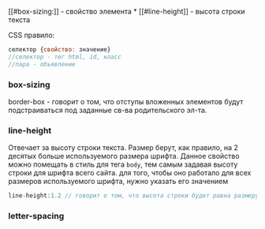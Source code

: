 [[#box-sizing:]] - свойство элемента *
[[#line-height]] - высота строки текста

CSS правило:
```js
селектор {свойство: значение}
//селектор - тег html, id, класс
//пара - объявление
```
### box-sizing
border-box - говорит о том, что отступы вложенных элементов будут подстраиваться под заданные св-ва родительского эл-та.
### line-height
Отвечает за высоту строки текста. Размер берут, как правило, на 2 десятых больше используемого размера шрифта. Данное свойство можно помещать в стиль для тега `body`, тем самым задавая высоту строки для шрифта всего сайта. для того, чтобы оно работало для всех размеров используемого шрифта, нужно указать его значением
```js
line-height:1.2 // говорит о том, что высота строки будет равна размеру шрифта + 2 десятых.
```

### letter-spacing
